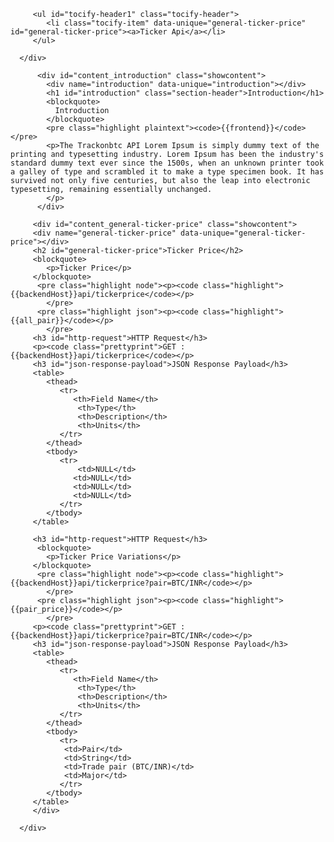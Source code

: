 <app-header></app-header>
<div class="page-wrapper mar-top-20 api_cntc">
   <div class="tocify-wrapper">
      <ul class="search-results"></ul>
      <div id="toc" class="tocify">
        <!--  <ul id="tocify-header0" class="tocify-header">
            <li class="tocify-item" data-unique="introduction" style="cursor: pointer;" (click)="shwcontent('introduction')" id="introduction"><a class="section-header">Introduction</a></li>
         </ul>
          -->

         <ul id="tocify-header1" class="tocify-header">
            <li class="tocify-item" data-unique="general-ticker-price"  id="general-ticker-price"><a>Ticker Api</a></li>
         </ul>

      </div>
   </div>

   <div class="content_body">
      <div class="dark-box"></div>
      <div class="content">

          <div id="content_introduction" class="showcontent">
            <div name="introduction" data-unique="introduction"></div>
            <h1 id="introduction" class="section-header">Introduction</h1>
            <blockquote>
              Introduction
            </blockquote>
            <pre class="highlight plaintext"><code>{{frontend}}</code></pre>
            <p>The Trackonbtc API Lorem Ipsum is simply dummy text of the printing and typesetting industry. Lorem Ipsum has been the industry's standard dummy text ever since the 1500s, when an unknown printer took a galley of type and scrambled it to make a type specimen book. It has survived not only five centuries, but also the leap into electronic typesetting, remaining essentially unchanged. 
            </p>
          </div>

         <div id="content_general-ticker-price" class="showcontent">
         <div name="general-ticker-price" data-unique="general-ticker-price"></div>
         <h2 id="general-ticker-price">Ticker Price</h2>
         <blockquote>
            <p>Ticker Price</p>
         </blockquote>
          <pre class="highlight node"><p><code class="highlight">{{backendHost}}api/tickerprice</code></p>
            </pre>
          <pre class="highlight json"><p><code class="highlight">{{all_pair}}</code></p>
            </pre>
         <h3 id="http-request">HTTP Request</h3>
         <p><code class="prettyprint">GET : {{backendHost}}api/tickerprice</code></p>
         <h3 id="json-response-payload">JSON Response Payload</h3>
         <table>
            <thead>
               <tr>
                  <th>Field Name</th>
                   <th>Type</th>
                   <th>Description</th>
                   <th>Units</th>
               </tr>
            </thead>
            <tbody>
               <tr>
                   <td>NULL</td>
                  <td>NULL</td>
                  <td>NULL</td>
                  <td>NULL</td>
               </tr>
            </tbody>
         </table>

         <h3 id="http-request">HTTP Request</h3>
          <blockquote>
            <p>Ticker Price Variations</p>
         </blockquote>
          <pre class="highlight node"><p><code class="highlight">{{backendHost}}api/tickerprice?pair=BTC/INR</code></p>
            </pre>
          <pre class="highlight json"><p><code class="highlight">{{pair_price}}</code></p>
            </pre>
         <p><code class="prettyprint">GET : {{backendHost}}api/tickerprice?pair=BTC/INR</code></p>
         <h3 id="json-response-payload">JSON Response Payload</h3>
         <table>
            <thead>
               <tr>
                  <th>Field Name</th>
                   <th>Type</th>
                   <th>Description</th>
                   <th>Units</th>
               </tr>
            </thead>
            <tbody>
               <tr>
                <td>Pair</td>
                <td>String</td>
                <td>Trade pair (BTC/INR)</td>
                <td>Major</td>
               </tr>
            </tbody>
         </table>
         </div>

      </div>
   </div>
</div>
<!-- Footer -->
<app-footer></app-footer>
